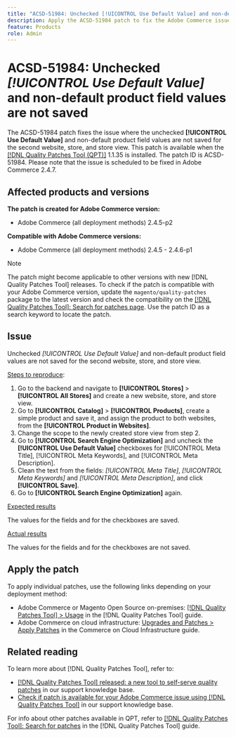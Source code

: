 ```yaml
---
title: "ACSD-51984: Unchecked [!UICONTROL Use Default Value] and non-default product field values are not saved for the second website, store, and store view"
description: Apply the ACSD-51984 patch to fix the Adobe Commerce issue where the unchecked [!UICONTROL Use Default Value] and non-default product field values are not saved for the second website, store, and store view.
feature: Products
role: Admin
---
```

# ACSD-51984: Unchecked *[!UICONTROL Use Default Value]* and non-default product field values are not saved 

The ACSD-51984 patch fixes the issue where the unchecked **[!UICONTROL Use Default Value]** and non-default product field values are not saved for the second website, store, and store view. This patch is available when the [[!DNL Quality Patches Tool (QPT)]](/help/announcements/adobe-commerce-announcements/magento-quality-patches-released-new-tool-to-self-serve-quality-patches.md) 1.1.35 is installed. The patch ID is ACSD-51984. Please note that the issue is scheduled to be fixed in Adobe Commerce 2.4.7.

## Affected products and versions

**The patch is created for Adobe Commerce version:**

* Adobe Commerce (all deployment methods) 2.4.5-p2

**Compatible with Adobe Commerce versions:**

* Adobe Commerce (all deployment methods) 2.4.5 - 2.4.6-p1

>[!NOTE]
>
>The patch might become applicable to other versions with new [!DNL Quality Patches Tool] releases. To check if the patch is compatible with your Adobe Commerce version, update the `magento/quality-patches` package to the latest version and check the compatibility on the [[!DNL Quality Patches Tool]: Search for patches page](https://experienceleague.adobe.com/tools/commerce-quality-patches/index.html). Use the patch ID as a search keyword to locate the patch.

## Issue

Unchecked *[!UICONTROL Use Default Value]* and non-default product field values are not saved for the second website, store, and store view.

<u>Steps to reproduce</u>:

1. Go to the backend and navigate to **[!UICONTROL Stores]** > **[!UICONTROL All Stores]** and create a new website, store, and store view.
1. Go to **[!UICONTROL Catalog]** > **[!UICONTROL Products]**, create a simple product and save it, and assign the product to both websites, from the **[!UICONTROL Product in Websites]**. 
1. Change the scope to the newly created store view from step 2.
1. Go to **[!UICONTROL Search Engine Optimization]** and uncheck the **[!UICONTROL Use Default Value]** checkboxes for [!UICONTROL Meta Title], [!UICONTROL Meta Keywords], and [!UICONTROL Meta Description].
1. Clean the text from the fields: *[!UICONTROL Meta Title]*, *[!UICONTROL Meta Keywords]* and *[!UICONTROL Meta Description]*, and click **[!UICONTROL Save]**.
1. Go to **[!UICONTROL Search Engine Optimization]** again.

<u>Expected results</u>

The values for the fields and for the checkboxes are saved.

<u>Actual results</u>

The values for the fields and for the checkboxes are not saved.

## Apply the patch

To apply individual patches, use the following links depending on your deployment method:

* Adobe Commerce or Magento Open Source on-premises: [[!DNL Quality Patches Tool] > Usage](<https://experienceleague.adobe.com/docs/commerce-operations/tools/quality-patches-tool/usage.html>) in the [!DNL Quality Patches Tool] guide.
* Adobe Commerce on cloud infrastructure: [Upgrades and Patches > Apply Patches](https://experienceleague.adobe.com/docs/commerce-cloud-service/user-guide/develop/upgrade/apply-patches.html) in the Commerce on Cloud Infrastructure guide.

## Related reading

To learn more about [!DNL Quality Patches Tool], refer to:

* [[!DNL Quality Patches Tool] released: a new tool to self-serve quality patches](/help/announcements/adobe-commerce-announcements/magento-quality-patches-released-new-tool-to-self-serve-quality-patches.md) in our support knowledge base.
* [Check if patch is available for your Adobe Commerce issue using [!DNL Quality Patches Tool]](/help/support-tools/patches-available-in-qpt-tool/check-patch-for-magento-issue-with-magento-quality-patches.md) in our support knowledge base.

For info about other patches available in QPT, refer to [[!DNL Quality Patches Tool]: Search for patches](<https://experienceleague.adobe.com/tools/commerce-quality-patches/index.html>) in the [!DNL Quality Patches Tool] guide.